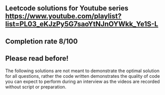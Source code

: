 ## Leetcode solutions for Youtube series https://www.youtube.com/playlist?list=PL03_eKJzPy5G7saoYtNJnOYWkk_Ye1S-L

## Completion rate 8/100

## Please read before!

The following solutions are not meant to demonstrate the optimal solution for all questions, rather the code
written demonstrates the quality of code you can expect to perform during an interview as the videos are recorded without script or preparation.